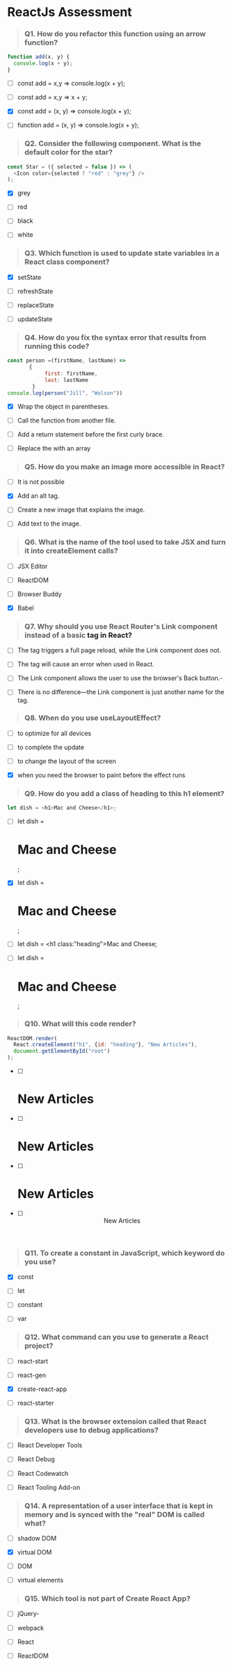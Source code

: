 # ReactJs Assessment 

>### Q1. How do you refactor this function using an arrow function?
```js
function add(x, y) {
  console.log(x + y);
}
```
- [ ] const add = x,y => console.log(x + y);

- [ ] const add = x,y => x + y;

- [x] const add = (x, y) => console.log(x + y);

- [ ] function add = (x, y) => console.log(x + y);

>### Q2. Consider the following component. What is the default color for the star?
```js
const Star = ({ selected = false }) => (
  <Icon color={selected ? "red" : "grey"} />
);
```
- [x] grey

- [ ] red

- [ ]  black

- [ ] white

>### Q3. Which function is used to update state variables in a React class component?

- [x] setState

- [ ] refreshState

- [ ] replaceState

- [ ] updateState

>### Q4. How do you fix the syntax error that results from running this code?

```js
const person =(firstName, lastName) =>
       {
            first: firstName,
            last: lastName
        }
console.log(person("Jill", "Wolson"))
```

- [x] Wrap the object in parentheses.

- [ ] Call the function from another file.

- [ ] Add a return statement before the first curly brace.

- [ ] Replace the with an array

>### Q5. How do you make an image more accessible in React?

- [ ] It is not possible

- [x] Add an alt tag.

- [ ] Create a new image that explains the image.

- [ ] Add text to the image.

>### Q6. What is the name of the tool used to take JSX and turn it into createElement calls?

- [ ] JSX Editor

- [ ] ReactDOM

- [ ] Browser Buddy

- [x] Babel

>### Q7. Why should you use React Router's Link component instead of a basic <a> tag in React?

- [ ] The <a> tag triggers a full page reload, while the Link component does not.

- [ ] The <a> tag will cause an error when used in React.

- [ ] The Link component allows the user to use the browser's Back button.-

- [ ] There is no difference—the Link component is just another name for the <a> tag.

>### Q8. When do you use useLayoutEffect?

- [ ] to optimize for all devices

- [ ] to complete the update

- [ ] to change the layout of the screen

- [x] when you need the browser to paint before the effect runs


>### Q9. How do you add a class of heading to this h1 element?
```js
let dish = <h1>Mac and Cheese</h1>;
```
- [ ] let dish = <h1 class="heading">Mac and Cheese</h1>;

- [x] let dish = <h1 className="heading">Mac and Cheese</h1>;

- [ ] let dish = <h1 class:"heading">Mac and Cheese</h1>;

- [ ] let dish = <h1 class={heading}>Mac and Cheese</h1>;

>### Q10. What will this code render?
```js
ReactDOM.render(
  React.createElement("h1", {id: "heading"}, "New Articles"),
  document.getElementById("root")
);
```
- [ ] <h1>New Articles</h1>

- [ ] <h1 id="heading">New Articles</h1>

- [ ] <h1 id="root">New Articles</h1>

- [ ] <header id="root">New Articles</header>

>### Q11. To create a constant in JavaScript, which keyword do you use?

- [x] const

- [ ] let

- [ ] constant

- [ ] var

>### Q12. What command can you use to generate a React project?

- [ ] react-start

- [ ] react-gen

- [x] create-react-app

- [ ] react-starter

>### Q13. What is the browser extension called that React developers use to debug applications?

- [ ] React Developer Tools

- [ ] React Debug

- [ ] React Codewatch

- [ ] React Tooling Add-on

>### Q14. A representation of a user interface that is kept in memory and is synced with the "real" DOM is called what?

- [ ] shadow DOM

- [x] virtual DOM

- [ ] DOM

- [ ] virtual elements


>### Q15. Which tool is not part of Create React App?

- [ ] jQuery-

- [ ] webpack

- [ ] React

- [ ] ReactDOM
